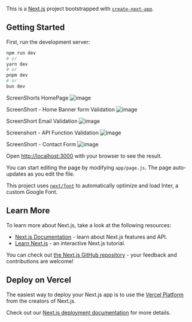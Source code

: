 This is a [Next.js](https://nextjs.org/) project bootstrapped with [`create-next-app`](https://github.com/vercel/next.js/tree/canary/packages/create-next-app).

## Getting Started

First, run the development server:

```bash
npm run dev
# or
yarn dev
# or
pnpm dev
# or
bun dev
```

ScreenShorts HomePage
![image](https://github.com/stephen291192/MAD-Project/assets/65404247/d52a6b4b-6354-4cf1-a76d-c7dafdfd360e)

ScreenShort - Home Banner form Validation 
![image](https://github.com/stephen291192/MAD-Project/assets/65404247/4b2ef340-008e-4899-a657-28a16e293f1c)

ScreenShort Email Validation
![image](https://github.com/stephen291192/MAD-Project/assets/65404247/508cc297-ad9a-4c39-b724-e45cf7dab79f)

Screenshort - API Function Validation
![image](https://github.com/stephen291192/MAD-Project/assets/65404247/803f479e-25b7-4bf6-9f1a-4c2cc81270fe)

ScreenShort - Contact Form
![image](https://github.com/stephen291192/MAD-Project/assets/65404247/4c8424f9-05cb-431e-9fed-00dc1a010ef1)



Open [http://localhost:3000](http://localhost:3000) with your browser to see the result.

You can start editing the page by modifying `app/page.js`. The page auto-updates as you edit the file.

This project uses [`next/font`](https://nextjs.org/docs/basic-features/font-optimization) to automatically optimize and load Inter, a custom Google Font.

## Learn More

To learn more about Next.js, take a look at the following resources:

- [Next.js Documentation](https://nextjs.org/docs) - learn about Next.js features and API.
- [Learn Next.js](https://nextjs.org/learn) - an interactive Next.js tutorial.

You can check out [the Next.js GitHub repository](https://github.com/vercel/next.js/) - your feedback and contributions are welcome!

## Deploy on Vercel

The easiest way to deploy your Next.js app is to use the [Vercel Platform](https://vercel.com/new?utm_medium=default-template&filter=next.js&utm_source=create-next-app&utm_campaign=create-next-app-readme) from the creators of Next.js.

Check out our [Next.js deployment documentation](https://nextjs.org/docs/deployment) for more details.
